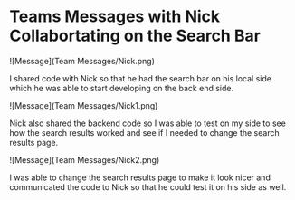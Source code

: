 # Teams Messages with Nick Collabortating on the Search Bar

![Message](Team Messages/Nick.png)

I shared code with Nick so that he had the search bar on his local side which he was able to start developing on the back end side.

![Message](Team Messages/Nick1.png)

Nick also shared the backend code so I was able to test on my side to see how the search results worked and see if I needed to change the search results page.

![Message](Team Messages/Nick2.png)

I was able to change the search results page to make it look nicer and communicated the code to Nick so that he could test it on his side as well.

